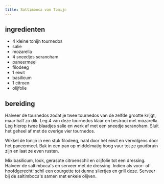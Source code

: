 ```yaml
---
title: Saltimboca van Tonijn
---
```


## ingredienten
* 4 kleine tonijn tournedos
* salie
* mozarella
* 4 sneedjes seranoham
* paneermeel
* filodeeg
* 1 eiwit
* basilicum
* 1 citroen
* olijfolie

## bereiding

Halveer de tournedos zodat je twee tournedos van de zelfde grootte krijgt, maar half zo dik. Leg 4 van deze tournedos klaar en bestrooi met mozarella. Leg hierop twee blaadjes salie en werk af met een sneedje seranoham. Sluit het geheel af met de overige vier tournedos.

Wikkel de tonijn in een stuk filodeeg, haal door het eiwit en vervolgens door het paneermeel. Bak in een pan op middelmatig hoog vuur tot ze goudbruin zijn en laat ze even rusten. 

Mix basilicum, look, geraspte citroenschil en olijfolie tot een dressing. Halveer de saltimboca's en serveer met de dressing. Indien als voor- of hoofdgerecht: schil een courgette tot dunne sliertjes en grill deze. Serveer bij de saltimboca's samen met enkele olijven.

